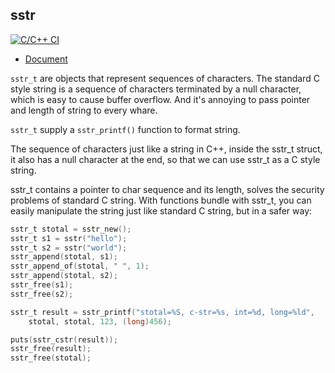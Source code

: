 sstr
--- 

[![C/C++ CI](https://github.com/zltl/sstr/actions/workflows/build-test.yml/badge.svg?branch=main)](https://github.com/zltl/sstr/actions/workflows/build-test.yml)

- [Document](https://zltl.github.io/sstr/)

`sstr_t` are objects that represent sequences of characters.
The standard C style string is a sequence of characters terminated
by a null character, which is easy to cause buffer overflow. And it's
annoying to pass pointer and length of string to every whare.

`sstr_t` supply a `sstr_printf()` function to format string.

The sequence of characters just like a string in C++, inside the sstr_t
struct, it also has a null character at the end, so that we can use
sstr_t as a C style string.

sstr_t contains a pointer to char sequence and its length, solves the
security problems of standard C string. With functions bundle with sstr_t,
you can easily manipulate the string just like standard C string, but in a
safer way:

```C
sstr_t stotal = sstr_new();
sstr_t s1 = sstr("hello");
sstr_t s2 = sstr("world");
sstr_append(stotal, s1);
sstr_append_of(stotal, " ", 1);
sstr_append(stotal, s2);
sstr_free(s1);
sstr_free(s2);

sstr_t result = sstr_printf("stotal=%S, c-str=%s, int=%d, long=%ld",
    stotal, stotal, 123, (long)456);

puts(sstr_cstr(result));
sstr_free(result);
sstr_free(stotal);
```
